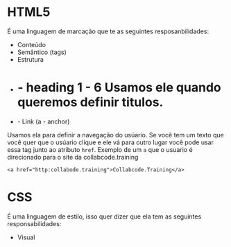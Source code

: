 # HTML5

É uma linguagem de marcação que te as seguintes resposanbilidades:

- Conteúdo
- Semântico (tags)
- Estrutura

* <h1> - heading 1 - 6
  Usamos ele quando queremos definir titulos.

- <a> - Link (a - anchor)

Usamos ela para definir a navegação do usúario. Se você tem um texto que você quer que o usúario clique e ele vá para outro lugar você pode usar essa tag junto ao atributo `href`.
Exemplo de um `a` que o usuario é direcionado para o site da collabcode.training

```
<a href="http:collabode.training">Collabcode.Training</a>
```

# CSS

É uma linguagem de estilo, isso quer dizer que ela tem as seguintes responsabilidades:

- Visual
